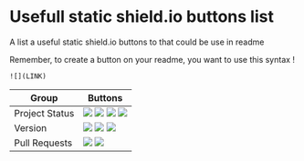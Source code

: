 # Usefull static shield.io buttons list
A list a useful static shield.io buttons to that could be use in readme


Remember, to create a button on your readme, you want to use this syntax !
```
![](LINK)
```

| Group | Buttons |
| ------ | --- |
| Project Status | ![](https://img.shields.io/badge/project%20status-cancelled-critical) ![](https://img.shields.io/badge/project%20status-archived-important) ![](https://img.shields.io/badge/project%20status-paused-important) ![](https://img.shields.io/badge/project%20status-very%20active-brightgreen) | 
| Version | ![](https://img.shields.io/badge/version-depreciated-critical) ![](https://img.shields.io/badge/version-alpha-blue) ![](https://img.shields.io/badge/version-beta-blue) |
| Pull Requests | ![](https://img.shields.io/badge/PRS-welcome-bightgreen) ![](https://img.shields.io/badge/PRS-security-yellow) |
